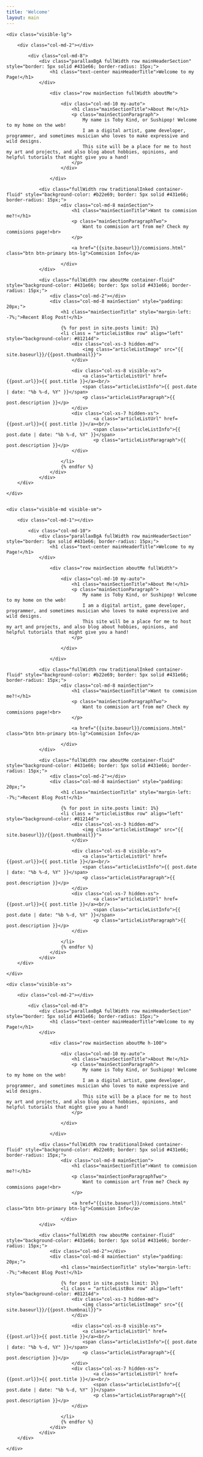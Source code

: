 ```yaml
---
title: 'Welcome'
layout: main
---
```


<div class="row bodyContent container-fluid">

    <div class="visible-lg">

        <div class="col-md-2"></div>
            
            <div class="col-md-8">
                <div class="parallaxBgA fullWidth row mainHeaderSection" style="border: 5px solid #431e66; border-radius: 15px;">
                    <h1 class="text-center mainHeaderTitle">Welcome to my Page!</h1>
                </div>

                    <div class="row mainSection fullWidth aboutMe">

                        <div class="col-md-10 my-auto">
                            <h1 class="mainSectionTitle">About Me!</h1>
                            <p class="mainSectionParagraph">
                                My name is Toby Kind, or Sushipop! Welcome to my home on the web!
                                I am a digital artist, game developer, programmer, and sometimes musician who loves to make expressive and wild designs.
                                This site will be a place for me to host my art and projects, and also blog about hobbies, opinions, and helpful tutorials that might give you a hand!
                            </p>
                        </div>        

                    </div>
                
                <div class="fullWidth row traditionalInked container-fluid" style="background-color: #b22e69; border: 5px solid #431e66; border-radius: 15px;">
                        <div class="col-md-8 mainSection">
                            <h1 class="mainSectionTitle">Want to commision me?!</h1>
                            <p class="mainSectionParagraphTwo">
                                Want to commision art from me? Check my commisions page!<br>
                            </p>

                            <a href="{{site.baseurl}}/commisions.html" class="btn btn-primary btn-lg">Commision Info</a>

                        </div>
                </div>

                <div class="fullWidth row aboutMe container-fluid" style="background-color: #431e66; border: 5px solid #431e66; border-radius: 15px;">
                    <div class="col-md-2"></div>
                    <div class="col-md-8 mainSection" style="padding: 20px;">
                        <h1 class="mainSectionTitle" style="margin-left: -7%;">Recent Blog Post!</h1>

                        {% for post in site.posts limit: 1%}
                        <li class = "articleListBox row" align="left" style="background-color: #81214d">
                            <div class="col-xs-3 hidden-md">
                                <img class="articleListImage" src="{{ site.baseurl}}/{{post.thumbnail}}">
                            </div>
        
                            <div class="col-xs-8 visible-xs">
                                <a class="articleListUrl" href={{post.url}}>{{ post.title }}</a><br/>
                                <span class="articleListInfo">{{ post.date | date: "%b %-d, %Y" }}</span>
                                <p class="articleListParagraph">{{ post.description }}</p>
                            </div>
                            <div class="col-xs-7 hidden-xs">
                                    <a class="articleListUrl" href={{post.url}}>{{ post.title }}</a><br/>
                                    <span class="articleListInfo">{{ post.date | date: "%b %-d, %Y" }}</span>
                                    <p class="articleListParagraph">{{ post.description }}</p>
                            </div>
        
                        </li>
                        {% endfor %}
                    </div>
                </div>
        </div>

    </div>


    <div class="visible-md visible-sm">
            
        <div class="col-md-1"></div>
            
            <div class="col-md-10">
                <div class="parallaxBgA fullWidth row mainHeaderSection" style="border: 5px solid #431e66; border-radius: 15px;">
                    <h1 class="text-center mainHeaderTitle">Welcome to my Page!</h1>
                </div>

                    <div class="row mainSection aboutMe fullWidth">

                        <div class="col-md-10 my-auto">
                            <h1 class="mainSectionTitle">About Me!</h1>
                            <p class="mainSectionParagraph">
                                My name is Toby Kind, or Sushipop! Welcome to my home on the web!
                                I am a digital artist, game developer, programmer, and sometimes musician who loves to make expressive and wild designs.
                                This site will be a place for me to host my art and projects, and also blog about hobbies, opinions, and helpful tutorials that might give you a hand!
                            </p>
                            
                        </div>     

                    </div>
                
                <div class="fullWidth row traditionalInked container-fluid" style="background-color: #b22e69; border: 5px solid #431e66; border-radius: 15px;">
                        <div class="col-md-8 mainSection">
                            <h1 class="mainSectionTitle">Want to commision me?!</h1>
                            <p class="mainSectionParagraphTwo">
                                Want to commision art from me? Check my commisions page!<br>
                            </p>

                            <a href="{{site.baseurl}}/commisions.html" class="btn btn-primary btn-lg">Commision Info</a>

                        </div>
                </div>

                <div class="fullWidth row aboutMe container-fluid" style="background-color: #431e66; border: 5px solid #431e66; border-radius: 15px;">
                    <div class="col-md-2"></div>
                    <div class="col-md-8 mainSection" style="padding: 20px;">
                        <h1 class="mainSectionTitle" style="margin-left: -7%;">Recent Blog Post!</h1>

                        {% for post in site.posts limit: 1%}
                        <li class = "articleListBox row" align="left" style="background-color: #81214d">
                            <div class="col-xs-3 hidden-md">
                                <img class="articleListImage" src="{{ site.baseurl}}/{{post.thumbnail}}">
                            </div>
        
                            <div class="col-xs-8 visible-xs">
                                <a class="articleListUrl" href={{post.url}}>{{ post.title }}</a><br/>
                                <span class="articleListInfo">{{ post.date | date: "%b %-d, %Y" }}</span>
                                <p class="articleListParagraph">{{ post.description }}</p>
                            </div>
                            <div class="col-xs-7 hidden-xs">
                                    <a class="articleListUrl" href={{post.url}}>{{ post.title }}</a><br/>
                                    <span class="articleListInfo">{{ post.date | date: "%b %-d, %Y" }}</span>
                                    <p class="articleListParagraph">{{ post.description }}</p>
                            </div>
        
                        </li>
                        {% endfor %}
                    </div>
                </div>
        </div>
        
    </div>

    <div class="visible-xs">
            
        <div class="col-md-2"></div>
            
            <div class="col-md-8">
                <div class="parallaxBgA fullWidth row mainHeaderSection" style="border: 5px solid #431e66; border-radius: 15px;">
                    <h1 class="text-center mainHeaderTitle">Welcome to my Page!</h1>
                </div>

                    <div class="row mainSection aboutMe h-100">

                        <div class="col-md-10 my-auto">
                            <h1 class="mainSectionTitle">About Me!</h1>
                            <p class="mainSectionParagraph">
                                My name is Toby Kind, or Sushipop! Welcome to my home on the web!
                                I am a digital artist, game developer, programmer, and sometimes musician who loves to make expressive and wild designs.
                                This site will be a place for me to host my art and projects, and also blog about hobbies, opinions, and helpful tutorials that might give you a hand!
                            </p>
                            
                        </div>         

                    </div>
                
                <div class="fullWidth row traditionalInked container-fluid" style="background-color: #b22e69; border: 5px solid #431e66; border-radius: 15px;">
                        <div class="col-md-8 mainSection">
                            <h1 class="mainSectionTitle">Want to commision me?!</h1>
                            <p class="mainSectionParagraphTwo">
                                Want to commision art from me? Check my commisions page!<br>
                            </p>

                            <a href="{{site.baseurl}}/commisions.html" class="btn btn-primary btn-lg">Commision Info</a>

                        </div>
                </div>

                <div class="fullWidth row aboutMe container-fluid" style="background-color: #431e66; border: 5px solid #431e66; border-radius: 15px;">
                    <div class="col-md-2"></div>
                    <div class="col-md-8 mainSection" style="padding: 20px;">
                        <h1 class="mainSectionTitle" style="margin-left: -7%;">Recent Blog Post!</h1>

                        {% for post in site.posts limit: 1%}
                        <li class = "articleListBox row" align="left" style="background-color: #81214d">
                            <div class="col-xs-3 hidden-md">
                                <img class="articleListImage" src="{{ site.baseurl}}/{{post.thumbnail}}">
                            </div>
        
                            <div class="col-xs-8 visible-xs">
                                <a class="articleListUrl" href={{post.url}}>{{ post.title }}</a><br/>
                                <span class="articleListInfo">{{ post.date | date: "%b %-d, %Y" }}</span>
                                <p class="articleListParagraph">{{ post.description }}</p>
                            </div>
                            <div class="col-xs-7 hidden-xs">
                                    <a class="articleListUrl" href={{post.url}}>{{ post.title }}</a><br/>
                                    <span class="articleListInfo">{{ post.date | date: "%b %-d, %Y" }}</span>
                                    <p class="articleListParagraph">{{ post.description }}</p>
                            </div>
        
                        </li>
                        {% endfor %}
                    </div>
                </div>
        </div>
        
    </div>



    
</div>